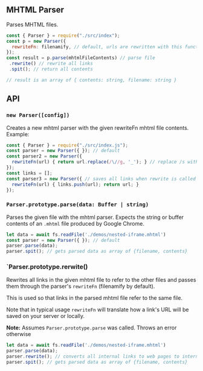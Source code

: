 ## MHTML Parser

Parses MHTML files.

```js
const { Parser } = require("./src/index");
const p = new Parser({
  rewriteFn: filenamify, // default, urls are rewritten with this function
});
const result = p.parse(mhtmlFileContents) // parse file
 .rewrite() // rewrite all links
 .spit(); // return all contents

// result is an array of { contents: string, filename: string }
```

## API

### `new Parser([config])`

Creates a new mhtml parser with the given rewriteFn mhtml file contents. Example:

```js
const { Parser } = require("./src/index.js");
const parser = new Parser({ }); // default
const parser2 = new Parser({ 
  rewriteFn(url) { return url.replace(/\//g, '_'); } // replace /s with _s
});
const links = [];
const parser3 = new Parser({ // saves all links when rewrite is called
  rewriteFn(url) { links.push(url); return url; }
});
```

### `Parser.prototype.parse(data: Buffer | string)`

Parses the given file with the mhtml parser. Expects the string or buffer contents of an `.mhtml` file produced by Google Chrome.

```js
let data = await fs.readFile('./demos/nested-iframe.mhtml')
const parser = new Parser({ }); // default
parser.parse(data);
parser.spit(); // gets parsed data as array of {filename, contents}
```

### `Parser.prototype.rerwite()

Rewrites all links in the given mhtml file to refer to the other files and passes them through the parser's `rewriteFn` (filenamify by default).

This is used so that links in the parsed mhtml file refer to the same file. 

Note that in typical usage `rewriteFn` will translate how a link's URL will be saved on your server or locally.

**Note:** Assumes `Parser.prototype.parse` was called. Throws an error otherwise

```js
let data = await fs.readFile('./demos/nested-iframe.mhtml')
parser.parse(data);
parser.rewrite(); // converts all internal links to web pages to internal links based on the other mhtml resources
parser.spit(); // gets parsed data as array of {filename, contents}
```

